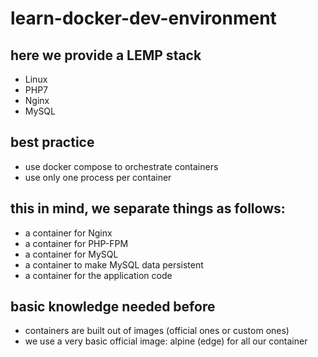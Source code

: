 # learn-docker-dev-environment

## here we provide a LEMP stack
* Linux
* PHP7
* Nginx
* MySQL

## best practice
* use docker compose to orchestrate containers
* use only one process per container

## this in mind, we separate things as follows:
* a container for Nginx
* a container for PHP-FPM
* a container for MySQL
* a container to make MySQL data persistent
* a container for the application code

## basic knowledge needed before
* containers are built out of images (official ones or custom ones)
* we use a very basic official image: alpine (edge) for all our container
